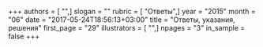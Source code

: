 +++
authors = [ "",]
slogan = ""
rubric = [ "Ответы",]
year = "2015"
month = "06"
date = "2017-05-24T18:56:13+03:00"
title = "Ответы, указания, решения"
first_page = "29"
illustrators = [ "",]
npages = "3"
in_sample = false
+++
